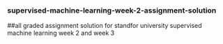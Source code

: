 ### supervised-machine-learning-week-2-assignment-solution
##all graded assignment solution for standfor university supervised machine learning week 2 and week 3
